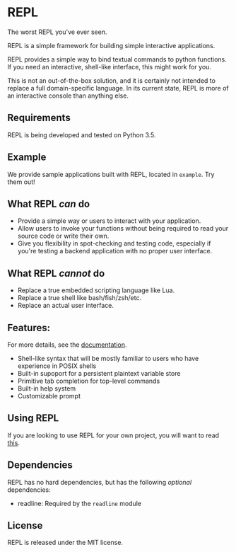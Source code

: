 # REPL

The worst REPL you've ever seen.

REPL is a simple framework for building simple interactive applications.

REPL provides a simple way to bind textual commands to python functions. If
you need an interactive, shell-like interface, this might work for you.

This is not an out-of-the-box solution, and it is certainly not intended to
replace a full domain-specific language. In its current state, REPL is more of
an interactive console than anything else.

## Requirements

REPL is being developed and tested on Python 3.5.

## Example

We provide sample applications built with REPL, located in `example`. Try
them out!

## What REPL _can_ do

* Provide a simple way or users to interact with your application.
* Allow users to invoke your functions without being required to read your
  source code or write their own.
* Give you flexibility in spot-checking and testing code, especially if you're
  testing a backend application with no proper user interface.

## What REPL _cannot_ do

* Replace a true embedded scripting language like Lua.
* Replace a true shell like bash/fish/zsh/etc.
* Replace an actual user interface.

## Features:

For more details, see the [documentation](doc/index.md).

* Shell-like syntax that will be mostly familiar to users who have experience
  in POSIX shells
* Built-in supoport for a persistent plaintext variable store
* Primitive tab completion for top-level commands
* Built-in help system
* Customizable prompt

## Using REPL

If you are looking to use REPL for your own project, you will want to read
[this](doc/using-repl-code.md).

## Dependencies

REPL has no hard dependencies, but has the following _optional_ dependencies:

* readline: Required by the `readline` module

## License

REPL is released under the MIT license.

